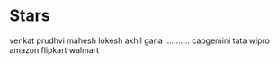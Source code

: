 # Stars
venkat
prudhvi
mahesh
lokesh
akhil
gana
...........
capgemini
tata
wipro
amazon
flipkart
walmart
